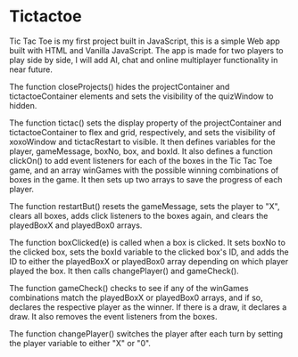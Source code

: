 # Tictactoe

Tic Tac Toe is my first project built in JavaScript, this is a simple Web app built with HTML and Vanilla JavaScript. The app is made for two players to play side by side, I will add AI, chat and online multiplayer functionality in near future.


The function closeProjects() hides the projectContainer and tictactoeContainer elements and sets the visibility of the quizWindow to hidden.

The function tictac() sets the display property of the projectContainer and tictactoeContainer to flex and grid, respectively, and sets the visibility of xoxoWindow and tictacRestart to visible. It then defines variables for the player, gameMessage, boxNo, box, and boxId. It also defines a function clickOn() to add event listeners for each of the boxes in the Tic Tac Toe game, and an array winGames with the possible winning combinations of boxes in the game. It then sets up two arrays to save the progress of each player.

The function restartBut() resets the gameMessage, sets the player to "X", clears all boxes, adds click listeners to the boxes again, and clears the playedBoxX and playedBox0 arrays.

The function boxClicked(e) is called when a box is clicked. It sets boxNo to the clicked box, sets the boxId variable to the clicked box's ID, and adds the ID to either the playedBoxX or playedBox0 array depending on which player played the box. It then calls changePlayer() and gameCheck().

The function gameCheck() checks to see if any of the winGames combinations match the playedBoxX or playedBox0 arrays, and if so, declares the respective player as the winner. If there is a draw, it declares a draw. It also removes the event listeners from the boxes.

The function changePlayer() switches the player after each turn by setting the player variable to either "X" or "0".
